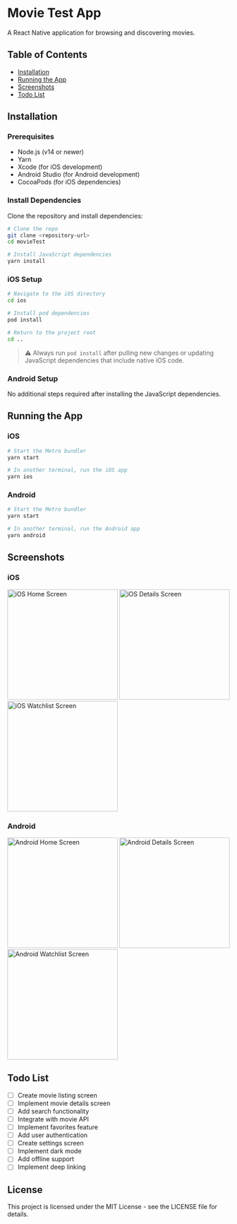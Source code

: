 # Movie Test App

A React Native application for browsing and discovering movies.

## Table of Contents

- [Installation](#installation)
- [Running the App](#running-the-app)
- [Screenshots](#screenshots)
- [Todo List](#todo-list)

## Installation

### Prerequisites

- Node.js (v14 or newer)
- Yarn
- Xcode (for iOS development)
- Android Studio (for Android development)
- CocoaPods (for iOS dependencies)

### Install Dependencies

Clone the repository and install dependencies:

```bash
# Clone the repo
git clone <repository-url>
cd movieTest

# Install JavaScript dependencies
yarn install
```

### iOS Setup

```bash
# Navigate to the iOS directory
cd ios

# Install pod dependencies
pod install

# Return to the project root
cd ..
```

> ⚠️ Always run `pod install` after pulling new changes or updating JavaScript dependencies that include native iOS code.

### Android Setup

No additional steps required after installing the JavaScript dependencies.

## Running the App

### iOS

```bash
# Start the Metro bundler
yarn start

# In another terminal, run the iOS app
yarn ios
```

### Android

```bash
# Start the Metro bundler
yarn start

# In another terminal, run the Android app
yarn android
```

## Screenshots

### iOS

<img src="screenshots/ios-home.png" width="250" alt="iOS Home Screen">
<img src="screenshots/ios-detail.png" width="250" alt="iOS Details Screen">
<img src="screenshots/ios-watchlist.png" width="250" alt="iOS Watchlist Screen">

### Android

<img src="screenshots/android-home.png" width="250" alt="Android Home Screen">
<img src="screenshots/android-detail.png" width="250" alt="Android Details Screen">
<img src="screenshots/android-watchlist.png" width="250" alt="Android Watchlist Screen">

## Todo List

- [ ] Create movie listing screen
- [ ] Implement movie details screen
- [ ] Add search functionality
- [ ] Integrate with movie API
- [ ] Implement favorites feature
- [ ] Add user authentication
- [ ] Create settings screen
- [ ] Implement dark mode
- [ ] Add offline support
- [ ] Implement deep linking

## License

This project is licensed under the MIT License - see the LICENSE file for details.
